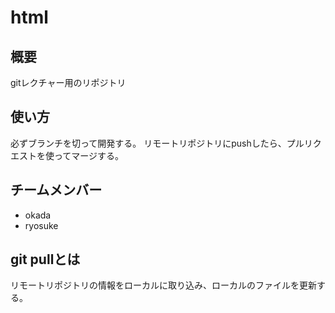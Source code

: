 # html

## 概要
gitレクチャー用のリポジトリ

## 使い方
必ずブランチを切って開発する。
リモートリポジトリにpushしたら、プルリクエストを使ってマージする。

## チームメンバー
* okada
* ryosuke

## git pullとは
リモートリポジトリの情報をローカルに取り込み、ローカルのファイルを更新する。